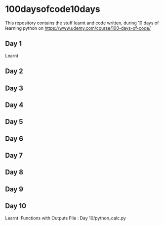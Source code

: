 # 100daysofcode10days
This repository contains the stuff learnt and code written, during 10 days of learning python on https://www.udemy.com/course/100-days-of-code/
## Day 1 
Learnt 
## Day 2
## Day 3
## Day 4
## Day 5 
## Day 6
## Day 7
## Day 8
## Day 9 
## Day 10
Learnt :Functions with Outputs
File : Day 10/python_calc.py

